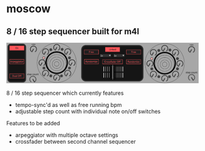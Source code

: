 # moscow
## 8 / 16 step sequencer built for m4l
<img src="moscow.png">

8 / 16 step sequencer which currently features <br>
* tempo-sync'd as well as free running bpm <br>
* adjustable step count with individual note on/off switches <br>

Features to be added <br>
* arpeggiator with multiple octave settings <br>
* crossfader between second channel sequencer <br>

